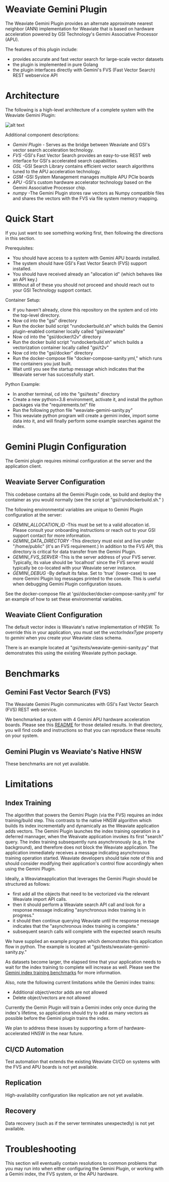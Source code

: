 
# Weaviate Gemini Plugin

The Weaviate Gemini Plugin provides an alternate approximate nearest neighbor (ANN) implementation for Weaviate that is based on hardware acceleration powered by GSI Technology's Gemini Associative Processor (APU).

The features of this plugin include:
* provides accurate and fast vector search for large-scale vector datasets 
* the plugin is implemented in pure Golang
* the plugin interfaces directly with Gemini's FVS (Fast Vector Search) REST webservice API

# Architecture

The following is a high-level architecture of a complete system with the Weaviate Gemini Plugin:

![alt text](Gemini_Plugin2.png)

Additional component descriptions:
* *Gemini Plugin* - Serves as the bridge between Weaviate and GSI's vector search acceleration technology.
* *FVS*  -GSI's Fast Vector Search provides an easy-to-use REST web interface for GSI's accelerated search capabilities.
* *GSL*  -GSI Search Library contains efficient vector search algorithms tuned to the APU acceleration technology.
* *GSM*  -GSI System Management manages multiple APU PCIe boards
* *APU*  -GSI's custom hardware accelerator technology based on the Gemini Associative Processor chip.
* *numpy*  -The Gemini Plugin stores raw vectors as Numpy compatible files and shares the vectors with the FVS via file system memory mapping.

# Quick Start

If you just want to see something working first, then following the directions in this section.

Prerequisites:
* You should have access to a system with Gemini APU boards installed.
* The system should have GSI's Fast Vector Search (FVS) support installed.
* You should have received already an "allocation id" (which behaves like an API key.)
* Without all of these you should not proceed and should reach out to your GSI Technology support contact.

Container Setup:
* If you haven't already, clone this repository on the system and cd into the top-level directory.
* Now cd into the "gsi" directory
* Run the docker build script "rundockerbuild.sh" which builds the Gemini plugin-enabled container locally called "gsi/weaviate"
* Now cd into the "gsi/docker/t2v" directory
* Run the docker build script "rundockerbuild.sh" which builds a vectorization container locally called "gsi/t2v"
* Now cd into the "gsi/docker" directory
* Run the docker-compose file "docker-compose-sanity.yml," which runs the containers you just built.
* Wait until you see the startup message which indicates that the Weaviate server has successfully start.

Python Example:
* In another terminal, cd into the "gsi/tests" directory
* Create a new python=3.8 environment, activate it, and install the python packages via the "requirements.txt" file
* Run the following python file "weaviate-gemini-sanity.py"
* This weaviate python program will create a gemini index, import some data into it, and will finally perform some example searches against the index.

# Gemini Plugin Configuration

The Gemini plugin requires minimal configuration at the server and the application client. 

## Weaviate Server Configuration

This codebase contains all the Gemini Plugin code, so build and deploy the container as you would normally (see the script at "gsi/rundockerbuild.sh." )

The following environmental variables are unique to Gemini Plugin configuration at the server:
* *GEMINI_ALLOCATION_ID*  -This must be set to a valid allocation id.  Please consult your onboarding instructions or reach out to your GSI support contact for more information.
* *GEMINI_DATA_DIRECTORY* -This directory must exist and live under "/home/public" (it's an FVS requirement.)  In addition to the FVS API, this directory is critical for data transfer from the Gemini Plugin.
* *GEMINI_FVS_SERVER* -This is the server address of your FVS server.  Typically, its value should be 'localhost' since the FVS server would typically be co-located with your Weaviate server instance.
* *GEMINI_DEBUG* -By default its false.  Set to 'true' (lower-case) to see more Gemini Plugin log messages printed to the console.  This is useful when debugging Gemini Plugin configuration issues.

See the docker-compose file at 'gsi/docker/docker-compose-sanity.yml' for an example of how to set these environmental variables.

## Weaviate Client Configuration

The default vector index is Weaviate's native implementation of HNSW.  To override this in your application, you must set the *vectorIndexType* property to *gemini* when you create your Weaviate class schema.

There is an example located at "gsi/tests/weaviate-gemini-sanity.py" that demonstrates this using the existing Weaviate python package.

# Benchmarks

## Gemini Fast Vector Search (FVS)

The Weaviate Gemini Plugin communicates with GSI's Fast Vector Search (FVS) REST web service.

We benchmarked a system with 4 Gemini APU hardware acceleration boards.  Please see this [README](fvs/README.md) for those detailed results.  In that directory, you will find code and instructions so that you can reproduce these results on your system.

## Gemini Plugin vs Weaviate's Native HNSW

These benchmarks are not yet available.

# Limitations

## Index Training

The algorithm that powers the Gemini Plugin (via the FVS) requires an index training/build step.  This contrasts to the native HNSW algorithm which builds its index incrementally and dynamically as the Weaviate application adds vectors. The Gemini Plugin launches the index training operation in a deferred mannager, when the Weaivate application invokes its first "search" query.  The index training subsequently runs asynchronously (e.g, in the background), and therefore does not block the Weaviate application.  The application immediately receives a message indicating asynchronous training operation started.  Weaviate developers should take note of this and should consider modifying their application's control flow accordingly when using the Gemini Plugin.

Ideally, a Weaviateapplication that leverages the Gemini Plugin should be structured as follows:
* first add all the objects that need to be vectorized via the relevant Weaviate import API calls.
* then it should perform a Weaviate search API call and look for a response message indicating "asynchronous index training is in progress."
* it should then continue querying Weaviate until the response message indicates that the "asynchronous index training is complete."
* subsequent search calls will complete with the expected search results

We have supplied an example program which demonstrates this application flow in python.  The example is located at "gsi/tests/weaviate-gemini-sanity.py."

As datasets become larger, the elapsed time that your application needs to wait for the index training to complete will increase as well.  Please see the [Gemini index training benchmarks](fvs/README.md) for more information.

Also, note the following current limitations while the Gemini index trains:
* Additional object/vector adds are not allowed
* Delete object/vectors are not allowed

Currently the Gemin Plugin will train a Gemini index only once during the index's lifetime, so applications should try to add as many vectors as possible before the Gemini plugin trains the index.

We plan to address these issues by supporting a form of hardware-accelerated HNSW in the near future.

## CI/CD Automation

Test automation that extends the existing Weaviate CI/CD on systems with the FVS and APU boards is not yet available.

## Replication

High-availability configuration like replication are not yet available.

## Recovery

Data recovery (such as if the server terminates unexpectedly) is not yet available.

# Troubleshooting

This section will eventually contain resolutions to common problems that you may run into when either configuring the Gemini Plugin, or working with a Gemini index, the FVS system, or the APU hardware.


